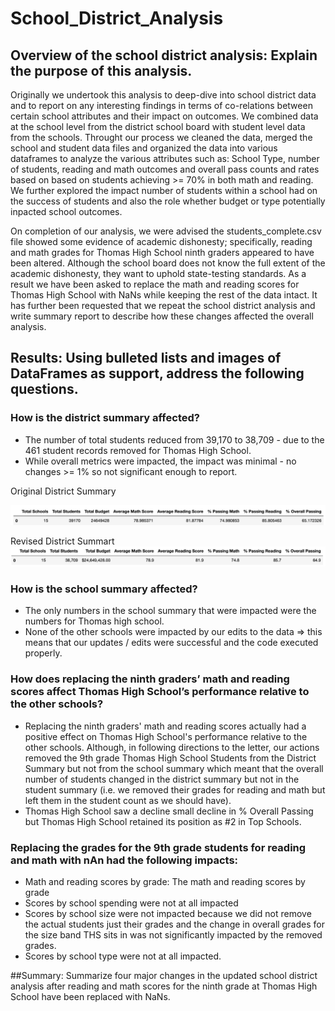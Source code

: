 # School_District_Analysis

## Overview of the school district analysis: Explain the purpose of this analysis.
  
Originally we undertook this analysis to deep-dive into school district data and to report on any interesting findings in terms of co-relations between certain school attributes and their impact on outcomes.  We combined data at the school level from the district school board with student level data from the schools.  Throught our process we cleaned the data, merged the school and student data files and organized the data into various dataframes to analyze the various attributes such as:  School Type, number of students, reading and math outcomes and overall pass counts and rates based on based on students achieving >= 70% in both math and reading.  We further explored the impact number of students within a school had on the success of students and also the role whether budget or type potentially inpacted school outcomes.

On completion of our analysis, we were advised the students_complete.csv file showed some evidence of academic dishonesty; specifically, reading and math grades for Thomas High School ninth graders appeared to have been altered. Although the school board does not know the full extent of the academic dishonesty, they want to uphold state-testing standards. As a result we have been asked to replace the math and reading scores for Thomas High School with NaNs while keeping the rest of the data intact. It has further been requested that we repeat the school district analysis and write summary report to describe how these changes affected the overall analysis.

## Results: Using bulleted lists and images of DataFrames as support, address the following questions.

### How is the district summary affected?
 - The number of total students reduced from 39,170 to 38,709 - due to the 461 student records removed for Thomas High School.
 - While overall metrics were impacted, the impact was minimal - no changes >= 1% so not significant enough to report.
 
 Original District Summary
 
![Original_District_Summary](https://github.com/PatriciaCB1/School_District_Analysis/blob/main/Original_District%20Summary.png)

Revised District Summart
![Original_District_Summary](https://github.com/PatriciaCB1/School_District_Analysis/blob/main/Revised_District%20Summary.png)

### How is the school summary affected?
- The only numbers in the school summary that were impacted were the numbers for Thomas high school.
- None of the other schools were impacted by our edits to the data => this means that our updates / edits were successful and the code executed properly.

### How does replacing the ninth graders’ math and reading scores affect Thomas High School’s performance relative to the other schools?
- Replacing the ninth graders' math and reading scores actually had a positive effect on Thomas High School's performance relative to the other schools.  Although, in following directions to the letter, our actions removed the 9th grade Thomas High School Students from the District Summary but not from the school summary which meant that the overall number of students changed in the district summary but not in the student summary (i.e. we removed their grades for reading and math but left them in the student count as we should have).
- Thomas High School saw a decline small decline in % Overall Passing but Thomas High School retained its position as #2 in Top Schools. 

### Replacing the grades for the 9th grade students for reading and math with nAn had the following impacts:
  - Math and reading scores by grade:  The math and reading scores by grade 
  - Scores by school spending were not at all impacted 
  - Scores by school size were not impacted because we did not remove the actual students just their grades and the change in overall grades for the size band THS                  sits in was not significantly impacted by the removed grades.
  - Scores by school type were not at all impacted.

##Summary: Summarize four major changes in the updated school district analysis after reading and math scores for the ninth grade at Thomas High School have been replaced with NaNs.

